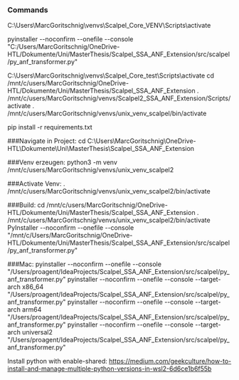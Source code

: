 ### Commands
C:\Users\MarcGoritschnig\venvs\Scalpel_Core_VENV\Scripts\activate

pyinstaller --noconfirm --onefile --console  "C:/Users/MarcGoritschnig/OneDrive-HTL/Dokumente/Uni/MasterThesis/Scalpel_SSA_ANF_Extension/src/scalpel/py_anf_transformer.py"

C:\Users\MarcGoritschnig\venvs\Scalpel_Core_test\Scripts\activate
cd /mnt/c/users/MarcGoritschnig/OneDrive-HTL/Dokumente/Uni/MasterThesis/Scalpel_SSA_ANF_Extension
. /mnt/c/users/MarcGoritschnig/venvs/Scalpel2_SSA_ANF_Extension/Scripts/activate
. /mnt/c/users/MarcGoritschnig/venvs/unix_venv_scalpel/bin/activate

pip install -r requirements.txt


###Navigate in Project:
cd C:\Users\MarcGoritschnig\OneDrive-HTL\Dokumente\Uni\MasterThesis\Scalpel_SSA_ANF_Extension

###Venv erzeugen:
python3 -m venv /mnt/c/users/MarcGoritschnig/venvs/unix_venv_scalpel2

###Activate Venv:
. /mnt/c/users/MarcGoritschnig/venvs/unix_venv_scalpel2/bin/activate

###Build:
cd /mnt/c/users/MarcGoritschnig/OneDrive-HTL/Dokumente/Uni/MasterThesis/Scalpel_SSA_ANF_Extension
. /mnt/c/users/MarcGoritschnig/venvs/unix_venv_scalpel2/bin/activate
PyInstaller --noconfirm --onefile --console  "/mnt/c/Users/MarcGoritschnig/OneDrive-HTL/Dokumente/Uni/MasterThesis/Scalpel_SSA_ANF_Extension/src/scalpel/py_anf_transformer.py"


###Mac:
pyinstaller --noconfirm --onefile --console  "/Users/proagent/IdeaProjects/Scalpel_SSA_ANF_Extension/src/scalpel/py_anf_transformer.py"
pyinstaller --noconfirm --onefile --console --target-arch x86_64 "/Users/proagent/IdeaProjects/Scalpel_SSA_ANF_Extension/src/scalpel/py_anf_transformer.py"
pyinstaller --noconfirm --onefile --console --target-arch arm64 "/Users/proagent/IdeaProjects/Scalpel_SSA_ANF_Extension/src/scalpel/py_anf_transformer.py"
pyinstaller --noconfirm --onefile --console --target-arch universal2 "/Users/proagent/IdeaProjects/Scalpel_SSA_ANF_Extension/src/scalpel/py_anf_transformer.py"




Install python with enable-shared:
https://medium.com/geekculture/how-to-install-and-manage-multiple-python-versions-in-wsl2-6d6ce1b6f55b